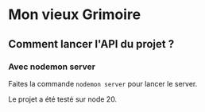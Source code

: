 # Mon vieux Grimoire


## Comment lancer l'API du projet ? 

### Avec nodemon server

Faites la commande `nodemon server` pour lancer le server. 

Le projet a été testé sur node 20. 


